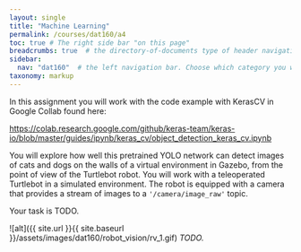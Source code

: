```yaml
---
layout: single
title: "Machine Learning"
permalink: /courses/dat160/a4
toc: true # The right side bar "on this page"
breadcrumbs: true  # the directory-of-documents type of header navigation
sidebar:
  nav: "dat160"  # the left navigation bar. Choose which category you want.
taxonomy: markup
---
```


In this assignment you will work with the code example with KerasCV in Google Collab found here:

https://colab.research.google.com/github/keras-team/keras-io/blob/master/guides/ipynb/keras_cv/object_detection_keras_cv.ipynb

You will explore how well this pretrained YOLO network can detect images of cats and dogs on the walls of a virtual environment in Gazebo, from the point of view of the Turtlebot robot. You will work with a teleoperated Turtlebot in a simulated environment. The robot is equipped with a camera that provides a stream of images to a ```'/camera/image_raw'``` topic. 

Your task is TODO.

![alt]({{ site.url }}{{ site.baseurl }}/assets/images/dat160/robot_vision/rv_1.gif)
_TODO._
